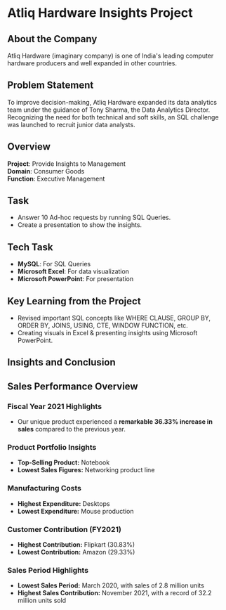 # Atliq Hardware Insights Project

## About the Company
Atliq Hardware (imaginary company) is one of India's leading computer hardware producers and well expanded in other countries.

## Problem Statement
To improve decision-making, Atliq Hardware expanded its data analytics team under the guidance of Tony Sharma, the Data Analytics Director. Recognizing the need for both technical and soft skills, an SQL challenge was launched to recruit junior data analysts.


## Overview
**Project**: Provide Insights to Management  
**Domain**: Consumer Goods  
**Function**: Executive Management  

## Task
- Answer 10 Ad-hoc requests by running SQL Queries.
- Create a presentation to show the insights.

## Tech Task
- **MySQL**: For SQL Queries
- **Microsoft Excel**: For data visualization
- **Microsoft PowerPoint**: For presentation

## Key Learning from the Project
- Revised important SQL concepts like WHERE CLAUSE, GROUP BY, ORDER BY, JOINS, USING, CTE, WINDOW FUNCTION, etc.
- Creating visuals in Excel & presenting insights using Microsoft PowerPoint.

## Insights and Conclusion

## Sales Performance Overview

### Fiscal Year 2021 Highlights

- Our unique product experienced a **remarkable 36.33% increase in sales** compared to the previous year.

### Product Portfolio Insights

- **Top-Selling Product:** Notebook
- **Lowest Sales Figures:** Networking product line

### Manufacturing Costs

- **Highest Expenditure:** Desktops
- **Lowest Expenditure:** Mouse production

### Customer Contribution (FY2021)

- **Highest Contribution:** Flipkart (30.83%)
- **Lowest Contribution:** Amazon (29.33%)

### Sales Period Highlights

- **Lowest Sales Period:** March 2020, with sales of 2.8 million units
- **Highest Sales Contribution:** November 2021, with a record of 32.2 million units sold
